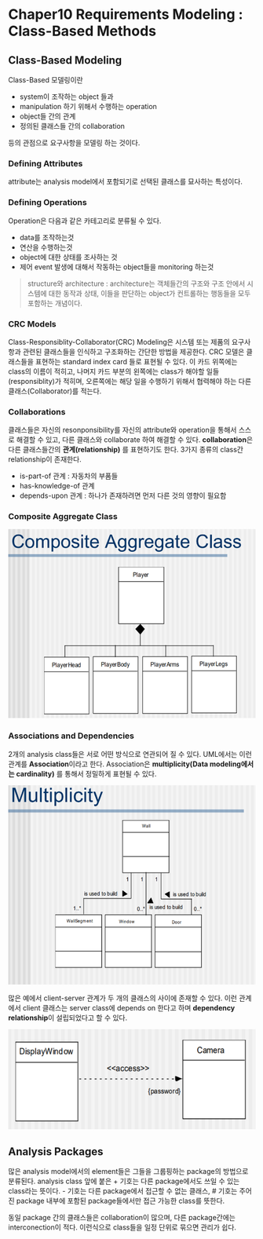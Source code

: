 # Chaper10 Requirements Modeling : Class-Based Methods

## Class-Based Modeling

Class-Based 모델링이란

- system이 조작하는 object 들과
- manipulation 하기 위해서 수행하는 operation
- object들 간의 관계
- 정의된 클래스들 간의 collaboration

등의 관점으로 요구사항을 모델링 하는 것이다.

### Defining Attributes

attribute는 analysis model에서 포함되기로 선택된 클래스를 묘사하는 특성이다.

### Defining Operations

Operation은 다음과 같은 카테고리로 분류될 수 있다.

- data를 조작하는것
- 연산을 수행하는것
- object에 대한 상태를 조사하는 것
- 제어 event 발생에 대해서 작동하는 object들을 monitoring 하는것

> structure와 architecture : architecture는 객체들간의 구조와 구조 안에서 시스템에 대한 동작과 상태, 이들을 판단하는 object가 컨트롤하는 행동들을 모두 포함하는 개념이다.

### CRC Models

Class-Responsiblity-Collaborator(CRC) Modeling은 시스템 또는 제품의 요구사항과 관련된 클래스들을 인식하고 구조화하는 간단한 방법을 제공한다. CRC 모델은 클래스들을 표현하는 standard index card 들로 표현될 수 있다. 이 카드 위쪽에는 class의 이름이 적히고, 나머지 카드 부분의 왼쪽에는 class가 해야할 일들(responsiblity)가 적히며, 오른쪽에는 해당 일을 수행하기 위해서 협력해야 하는 다른 클래스(Collaborator)를 적는다.

### Collaborations

클래스들은 자신의 resonponsibility를 자신의 attribute와 operation을 통해서 스스로 해결할 수 있고, 다른 클래스와 collaborate 하여 해결할 수 있다. **collaboration**은 다른 클래스들간의 **관계(relationship)** 를 표현하기도 한다. 3가지 종류의 class간 relationship이 존재한다.

- is-part-of 관계 : 자동차의 부품들
- has-knowledge-of 관계
- depends-upon 관계 : 하나가 존재하려면 먼저 다른 것의 영향이 필요함

### Composite Aggregate Class

![1](image/1.png)

### Associations and Dependencies

2개의 analysis class들은 서로 어떤 방식으로 연관되어 질 수 있다. UML에서는 이런 관계를 **Association**이라고 한다. Association은 **multiplicity(Data modeling에서는 cardinality)** 를 통해서 정밀하게 표현될 수 있다.

![2](image/2.png)

많은 예에서 client-server 관계가 두 개의 클래스의 사이에 존재할 수 있다. 이런 관계에서 client 클래스는 server class에 depends on 한다고 하며 **dependency relationship**이 설립되었다고 할 수 있다.

![3](image/3.png)

## Analysis Packages

많은 analysis model에서의 element들은 그들을 그룹핑하는 package의 방법으로 분류된다. analysis class 앞에 붙은 + 기호는 다른 package에서도 쓰일 수 있는 class라는 뜻이다. - 기호는 다른 package에서 접근할 수 없는 클래스, # 기호는 주어진 package 내부에 포함된 package들에서만 접근 가능한 class를 뜻한다.

동일 package 간의 클래스들은 collaboration이 많으며, 다른 package간에는 interconection이 적다. 이런식으로 class들을 일정 단위로 묶으면 관리가 쉽다.
